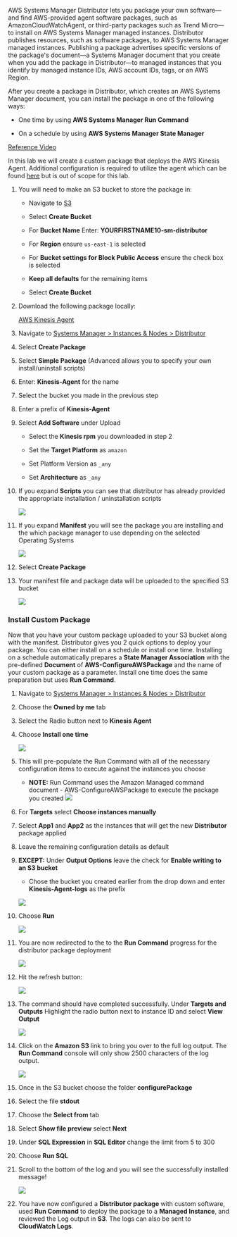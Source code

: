AWS Systems Manager Distributor lets you package your own software—and find AWS-provided agent software packages, such as AmazonCloudWatchAgent, or third-party packages such as Trend Micro—to install on AWS Systems Manager managed instances. Distributor publishes resources, such as software packages, to AWS Systems Manager managed instances. Publishing a package advertises specific versions of the package's document—a Systems Manager document that you create when you add the package in Distributor—to managed instances that you identify by managed instance IDs, AWS account IDs, tags, or an AWS Region.

After you create a package in Distributor, which creates an AWS Systems Manager document, you can install the package in one of the following ways:

* One time by using **AWS Systems Manager Run Command**

* On a schedule by using **AWS Systems Manager State Manager**

[Reference Video](https://www.youtube.com/watch?v=AvQWkfgEQI8)

In this lab we will create a custom package that deploys the AWS Kinesis Agent.  Additional configuration is required to utilize the agent which can be found [here](https://docs.aws.amazon.com/firehose/latest/dev/writing-with-agents.html#download-install) but is out of scope for this lab.

1.  You will need to make an S3 bucket to store the package in:

    - Navigate to [S3](https://s3.console.aws.amazon.com/s3)

    - Select **Create Bucket**

    - For **Bucket Name** Enter: **YOURFIRSTNAME10-sm-distributor**

    - For **Region** ensure ```us-east-1``` is selected

    - For **Bucket settings for Block Public Access** ensure the check box is selected

    - **Keep all defaults** for the remaining items

    - Select **Create Bucket**

1.  Download the following package locally:

    [AWS Kinesis Agent](https://s3.amazonaws.com/streaming-data-agent/aws-kinesis-agent-latest.amzn2.noarch.rpm)

1.  Navigate to [Systems Manager \> Instances & Nodes \>
    Distributor](https://console.aws.amazon.com/systems-manager/distributor)

1.  Select **Create Package**

1.  Select **Simple Package** (Advanced allows you to specify your own
    install/uninstall scripts)

1.  Enter: **Kinesis-Agent** for the name

1.  Select the bucket you made in the previous step

1.  Enter a prefix of **Kinesis-Agent**

1.  Select **Add Software** under Upload

    - Select the **Kinesis rpm** you downloaded in step 2

    - Set the **Target Platform** as ```amazon```

    - Set Platform Version as ```_any```

    - Set **Architecture** as ```_any```

1. If you expand **Scripts** you can see that distributor has already
        provided the appropriate installation / uninstallation scripts

    ![](./media/distributor-upload-software.png)

1. If you expand **Manifest** you will see the package you are
    installing and the which package manager to use depending on the selected Operating Systems

    ![](./media/distributor-manifest.png)

1. Select **Create Package**

1. Your manifest file and package data will be uploaded to the
    specified S3 bucket

    ![](./media/distributor-s3.png)

### Install Custom Package

Now that you have your custom package uploaded to your S3 bucket along
with the manifest. Distributor gives you 2 quick options to deploy your
package. You can either install on a schedule or install one time.
Installing on a schedule automatically prepares a **State Manager
Association** with the pre-defined **Document** of
**AWS-ConfigureAWSPackage** and the name of your custom package as a
parameter. Install one time does the same preparation but uses **Run Command**.

1. Navigate to [Systems Manager \> Instances & Nodes \>
    Distributor](https://console.aws.amazon.com/systems-manager/distributor)

1. Choose the **Owned by me** tab

1. Select the Radio button next to **Kinesis Agent**

1. Choose **Install one time**

    ![](./media/distributor-install-one-time.png)

1. This will pre-populate the Run Command with all of the necessary configuration items to execute against the instances you choose

    - **NOTE:** Run Command uses the Amazon Managed command document - AWS-ConfigureAWSPackage to execute the package you created
    ![](./media/distributor-execute-package.png)

1. For **Targets** select **Choose instances manually**

1. Select **App1** and **App2** as the instances that will get the new **Distributor** package applied

1. Leave the remaining configuration details as default

1. **EXCEPT:** Under **Output Options** leave the check for **Enable writing to an S3 bucket**

    - Chose the bucket you created earlier from the drop down and enter **Kinesis-Agent-logs** as the prefix

    ![](./media/distributor-s3-log.png)

1. Choose **Run**

    ![](./media/distributor-run.png)

1. You are now redirected to the to the **Run Command** progress for the distributor package deployment

    ![](./media/distributor-run-command-progress.png)

1. Hit the refresh button:

    ![](media/distributor-refresh.png)

1. The command should have completed successfully.  Under **Targets and Outputs** Highlight the radio button next to instance ID and select **View Output**

    ![](./media/distributor-view-output.png)

1. Click on the **Amazon S3** link to bring you over to the full log output.  The **Run Command** console will only show 2500 characters of the log output. 

    ![](./media/distributor-s3-output.png)

1. Once in the S3 bucket choose the folder **configurePackage**

1. Select the file **stdout**

1. Choose the **Select from** tab

1. Select **Show file preview** select **Next**

1. Under **SQL Expression** in **SQL Editor** change the limit from 5 to 300

1. Choose **Run SQL**

1. Scroll to the bottom of the log and you will see the successfully installed message!

    ![](./media/distributor-s3-sql-complete.png)

1. You have now configured a **Distributor package** with custom software, used **Run Command** to deploy the package to a **Managed Instance**, and reviewed the Log output in **S3**.  The logs can also be sent to **CloudWatch Logs**. 




